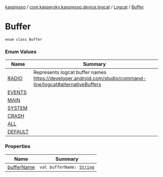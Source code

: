 [kaspresso](../../../index.md) / [com.kaspersky.kaspresso.device.logcat](../../index.md) / [Logcat](../index.md) / [Buffer](./index.md)

# Buffer

`enum class Buffer`

### Enum Values

| Name | Summary |
|---|---|
| [RADIO](-r-a-d-i-o.md) | Represents logcat buffer names https://developer.android.com/studio/command-line/logcat#alternativeBuffers |
| [EVENTS](-e-v-e-n-t-s.md) |  |
| [MAIN](-m-a-i-n.md) |  |
| [SYSTEM](-s-y-s-t-e-m.md) |  |
| [CRASH](-c-r-a-s-h.md) |  |
| [ALL](-a-l-l.md) |  |
| [DEFAULT](-d-e-f-a-u-l-t.md) |  |

### Properties

| Name | Summary |
|---|---|
| [bufferName](buffer-name.md) | `val bufferName: `[`String`](https://kotlinlang.org/api/latest/jvm/stdlib/kotlin/-string/index.html) |
